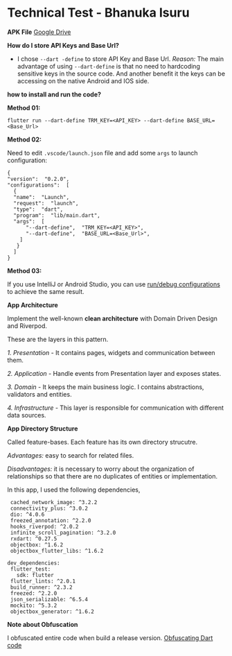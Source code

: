 
# Technical Test - Bhanuka Isuru

**APK File**
[Google Drive](https://drive.google.com/file/d/1oagYovOxLs1GoUJwAlq_xR6-emIn5Ihy/view?usp=sharing)


**How do I store API Keys and Base Url?**

- I chose  `--dart -define` to store API Key and Base Url. *Reason:* The main advantage of using `--dart-define` is that no need to hardcoding sensitive keys in the source code. And another benefit it the keys can be accessing on the native Android and IOS side.


**how to install and run the code?**

**Method 01:**

`flutter run --dart-define TRM_KEY=<API_KEY> --dart-define BASE_URL=<Base_Url>`

**Method 02:**

Need to edit `.vscode/launch.json` file and add some `args` to launch configuration:

```
{
"version":  "0.2.0",
"configurations":  [
  {  
  "name":  "Launch",  
  "request":  "launch",  
  "type":  "dart",  
  "program":  "lib/main.dart",	
  "args":  [
      "--dart-define",  "TRM_KEY=<API_KEY>",  
      "--dart-define",  "BASE_URL=<Base_Url>",
    ]  
   } 
  ]
}
```

**Method 03:**

If you use IntelliJ or Android Studio, you can use [run/debug configurations](https://www.jetbrains.com/help/idea/run-debug-configuration.html) to achieve the same result.


**App Architecture**

Implement the well-known **clean architecture** with Domain Driven Design and Riverpod.

These are the layers in this pattern.

*1. Presentation -* It contains pages, widgets and communication between them.

*2. Application -* Handle events from Presentation layer and exposes states.

*3. Domain -* It keeps the main business logic. I contains abstractions, validators and entities.

*4. Infrastructure -* This layer is responsible for communication with different data sources.



**App Directory Structure**

Called feature-bases. Each feature has its own directory strucutre.

*Advantages:* easy to search for related files.

*Disadvantages:* it is necessary to worry about the organization of relationships so that there are no duplicates of entities or implementation.


In this app, I used the following dependencies,

 ```
  cached_network_image: ^3.2.2  
  connectivity_plus: ^3.0.2  
  dio: ^4.0.6 
  freezed_annotation: ^2.2.0  
  hooks_riverpod: ^2.0.2   
  infinite_scroll_pagination: ^3.2.0  
  rxdart: ^0.27.5  
  objectbox: ^1.6.2  
  objectbox_flutter_libs: ^1.6.2  
  
dev_dependencies:  
  flutter_test:  
    sdk: flutter  
  flutter_lints: ^2.0.1  
  build_runner: ^2.3.2  
  freezed: ^2.2.0  
  json_serializable: ^6.5.4  
  mockito: ^5.3.2  
  objectbox_generator: ^1.6.2
  ```

**Note about Obfuscation**

I obfuscated entire code when build a release version.  [Obfuscating Dart code](https://docs.flutter.dev/deployment/obfuscate)
